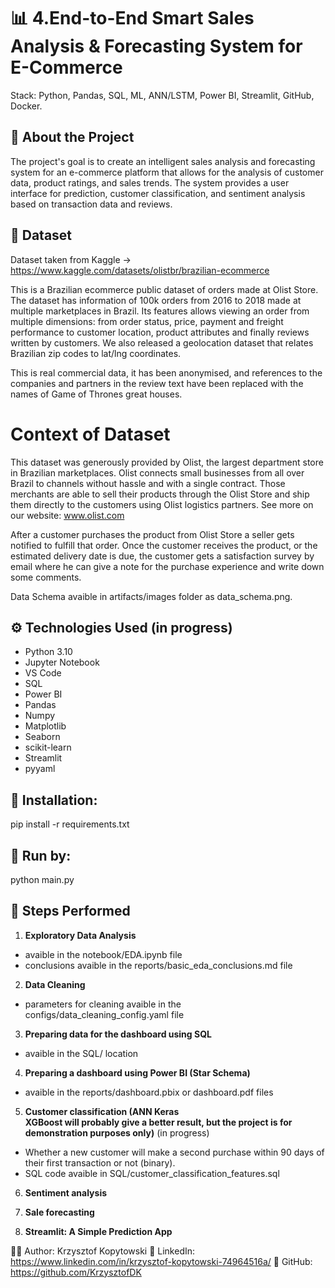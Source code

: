 # 📊 4.End-to-End Smart Sales Analysis & Forecasting System for E-Commerce
Stack: Python, Pandas, SQL, ML, ANN/LSTM, Power BI, Streamlit, GitHub, Docker.

## 🧠 About the Project
The project's goal is to create an intelligent sales analysis and forecasting system for an e-commerce platform that allows for the analysis of customer data, product ratings, and sales trends. The system provides a user interface for prediction, customer classification, and sentiment analysis based on transaction data and reviews.

## 📁 Dataset
Dataset taken from Kaggle -> https://www.kaggle.com/datasets/olistbr/brazilian-ecommerce

This is a Brazilian ecommerce public dataset of orders made at Olist Store. The dataset has information of 100k orders from 2016 to 2018 made at multiple marketplaces in Brazil. Its features allows viewing an order from multiple dimensions: from order status, price, payment and freight performance to customer location, product attributes and finally reviews written by customers. We also released a geolocation dataset that relates Brazilian zip codes to lat/lng coordinates.

This is real commercial data, it has been anonymised, and references to the companies and partners in the review text have been replaced with the names of Game of Thrones great houses.

# Context of Dataset
This dataset was generously provided by Olist, the largest department store in Brazilian marketplaces. Olist connects small businesses from all over Brazil to channels without hassle and with a single contract. Those merchants are able to sell their products through the Olist Store and ship them directly to the customers using Olist logistics partners. See more on our website: www.olist.com

After a customer purchases the product from Olist Store a seller gets notified to fulfill that order. Once the customer receives the product, or the estimated delivery date is due, the customer gets a satisfaction survey by email where he can give a note for the purchase experience and write down some comments.

Data Schema avaible in artifacts/images folder as data_schema.png.

## ⚙️ Technologies Used (in progress)
- Python 3.10
- Jupyter Notebook
- VS Code
- SQL
- Power BI
- Pandas
- Numpy
- Matplotlib
- Seaborn
- scikit-learn
- Streamlit
- pyyaml

## 🔧 Installation:
pip install -r requirements.txt

## 🔧 Run by:
python main.py

## 🧪 Steps Performed
1. **Exploratory Data Analysis**
- avaible in the notebook/EDA.ipynb file
- conclusions avaible in the reports/basic_eda_conclusions.md file
   
2. **Data Cleaning**
- parameters for cleaning avaible in the configs/data_cleaning_config.yaml file
   
3. **Preparing data for the dashboard using SQL**
- avaible in the SQL/ location
   
4. **Preparing a dashboard using Power BI (Star Schema)**
- avaible in the reports/dashboard.pbix or dashboard.pdf files

5. **Customer classification (ANN Keras  
XGBoost will probably give a better result, but the project is for demonstration purposes only)** (in progress)
- Whether a new customer will make a second purchase within 90 days of their first transaction or not (binary).
- SQL code avaible in SQL/customer_classification_features.sql

6. **Sentiment analysis**

7. **Sale forecasting**

8. **Streamlit: A Simple Prediction App**

🧑‍💼 Author: Krzysztof Kopytowski
📎 LinkedIn: https://www.linkedin.com/in/krzysztof-kopytowski-74964516a/
📎 GitHub: https://github.com/KrzysztofDK